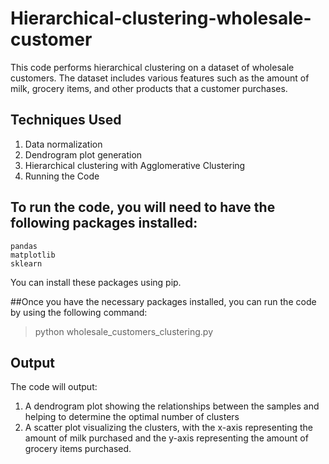 # Hierarchical-clustering-wholesale-customer
This code performs hierarchical clustering on a dataset of wholesale customers. The dataset includes various features such as the amount of milk, grocery items, and other products that a customer purchases.

## Techniques Used
1. Data normalization
2. Dendrogram plot generation
3. Hierarchical clustering with Agglomerative Clustering
4. Running the Code

## To run the code, you will need to have the following packages installed:

```
pandas
matplotlib
sklearn
```
You can install these packages using pip.

##Once you have the necessary packages installed, you can run the code by using the following command:

> python wholesale_customers_clustering.py

## Output
The code will output:

1. A dendrogram plot showing the relationships between the samples and helping to determine the optimal number of clusters
2. A scatter plot visualizing the clusters, with the x-axis representing the amount of milk purchased and the y-axis representing the amount of grocery items purchased.
